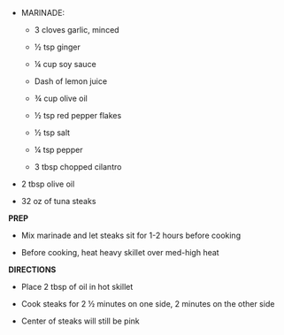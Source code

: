 -   MARINADE:

    -   3 cloves garlic, minced

    -   ½ tsp ginger

    -   ¼ cup soy sauce

    -   Dash of lemon juice

    -   ¾ cup olive oil

    -   ½ tsp red pepper flakes

    -   ½ tsp salt

    -   ¼ tsp pepper

    -   3 tbsp chopped cilantro

-   2 tbsp olive oil

-   32 oz of tuna steaks

**PREP**

-   Mix marinade and let steaks sit for 1-2 hours before cooking

-   Before cooking, heat heavy skillet over med-high heat

**DIRECTIONS**

-   Place 2 tbsp of oil in hot skillet

-   Cook steaks for 2 ½ minutes on one side, 2 minutes on the other side

-   Center of steaks will still be pink
